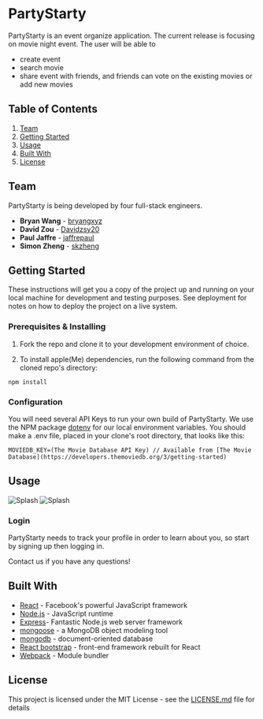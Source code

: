 # PartyStarty

PartyStarty is an event organize application.  The current release is focusing on movie night event.  The user will be able to
- create event
- search movie
- share event with friends, and friends can vote on the existing movies or add new movies

## Table of Contents

1. [Team](#team)
1. [Getting Started](#getting-started)
1. [Usage](#usage)
1. [Built With](#built-with)
1. [License](#license)

## Team

PartyStarty is being developed by four full-stack engineers.

* **Bryan Wang** - [bryangxyz](https://github.com/bryangxyz)
* **David Zou** - [Davidzsy20](https://github.com/Davidzsy20)
* **Paul Jaffre** - [jaffrepaul](https://github.com/jaffrepaul)
* **Simon Zheng** - [skzheng](https://github.com/skzheng)

## Getting Started

These instructions will get you a copy of the project up and running on your local machine for development and testing purposes. See deployment for notes on how to deploy the project on a live system.

### Prerequisites & Installing

1. Fork the repo and clone it to your development environment of choice.

2. To install apple(Me) dependencies, run the following command from the cloned repo's directory:

```npm install```

### Configuration

You will need several API Keys to run your own build of PartyStarty. We use the NPM package [dotenv](https://github.com/motdotla/dotenv) for our local environment variables. You should make a .env file, placed in your clone's root directory, that looks like this:

```
MOVIEDB_KEY=(The Movie Database API Key) // Available from [The Movie Database](https://developers.themoviedb.org/3/getting-started)
```

## Usage

![Splash](https://github.com/bryangxyz/PartyStarty/blob/dev/www/createevent.png)
![Splash](https://github.com/bryangxyz/PartyStarty/blob/dev/www/moviesearch.png)

### Login

PartyStarty needs to track your profile in order to learn about you, so start by signing up then logging in.

Contact us if you have any questions!

## Built With 

* [React](https://facebook.github.io/react/) - Facebook's powerful JavaScript framework
* [Node.js](https://nodejs.org) - JavaScript runtime
* [Express](https://expressjs.com/)- Fantastic Node.js web server framework
* [mongoose](https://github.com/Automattic/mongoose) - a MongoDB object modeling tool
* [mongodb](https://www.mongodb.com/) - document-oriented database
* [React bootstrap](https://github.com/react-bootstrap/react-bootstrap) - front-end framework rebuilt for React
* [Webpack](https://webpack.github.io/) - Module bundler

## License

This project is licensed under the MIT License - see the [LICENSE.md](LICENSE.md) file for details
